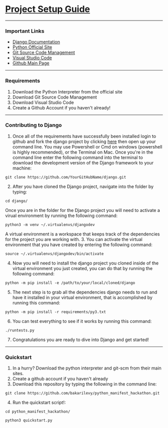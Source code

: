 # [Project Setup Guide](https://github.com/bakarilevy/python_manifest_hackathon)

---
### Important Links
- [Django Documentation](https://docs.djangoproject.com/en/dev/internals/contributing/new-contributors/)
- [Python Official Site](https://www.python.org/)
- [Git Source Code Management](https://git-scm.com/)
- [Visual Studio Code](https://code.visualstudio.com/)
- [Github Main Page](https://github.com/)
---
### Requirements
1. Download the Python Interpreter from the official site
2. Download Git Source Code Management
3. Download Visual Studio Code
4. Create a Github Account if you haven't already!
---
### Contributing to Django
1. Once all of the requirements have successfully been installed login to github and fork the django project by
clicking [here](https://github.com/django/django/fork) then open up your command line.
You may use Powershell or Cmd on windows (powershell is highly recommended), or the Terminal on Mac. Once you're in the command line enter the
following command into the terminal to download the development version of the Django framework to your machine:
```
git clone https://github.com/YourGitHubName/django.git
```
2. After you have cloned the Django project, navigate into the folder by typing:
```
cd django/
```
Once you are in the folder for the Django project you will need to activate a virual environment by running the following command:
```
python3 -m venv ~/.virtualenvs/djangodev
```
A virtual environment is a workspace that keeps track of the dependencies for the project you are working with.
3. You can activate the virtual environment that you have created by entering the following command:
```
source ~/.virtualenvs/djangodev/bin/activate
```
4. Now you will need to install the django project you cloned inside of the virtual environment you just created, you can do that by running the following command:
```
python -m pip install -e /path/to/your/local/cloned/django
```
5. The next step is to grab all the dependencies django needs to run and have it installed in your virtual environment, that is accomplished by running this command:
```
python -m pip install -r requirements/py3.txt 
```
6. You can test everything to see if it works by running this command:
```
./runtests.py
```
7. Congratulations you are ready to dive into Django and get started!
---
### Quickstart
1. In a hurry? Download the python interpreter and git-scm from their main sites.
2. Create a github account if you haven't already
3. Download this repository by typing the following in the command line:
```
git clone https://github.com/bakarilevy/python_manifest_hackathon.git
```
4. Run the quickstart script!:
```
cd python_manifest_hackathon/

python3 quickstart.py
```